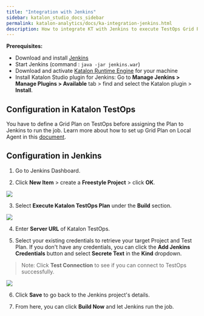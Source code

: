 ```yaml
---
title: "Integration with Jenkins" 
sidebar: katalon_studio_docs_sidebar
permalink: katalon-analytics/docs/ka-integration-jenkins.html 
description: How to integrate KT with Jenkins to execute TestOps Grid Plan
---
```

**Prerequisites:**
* Download and install [Jenkins](https://jenkins.io/download/)
* Start Jenkins (command : `java -jar jenkins.war`)
* Download and activate [Katalon Runtime Engine](https://www.katalon.com/download/) for your machine
* Install Katalon Studio plugin for Jenkins: Go to **Manage Jenkins > Manage Plugins > Available** tab > find and select the Katalon plugin > **Install**.

## Configuration in Katalon TestOps

You have to define a Grid Plan on TestOps before assigning the Plan to Jenkins to run the job. Learn more about how to set up Grid Plan on Local Agent in this [document](https://docs.katalon.com/katalon-analytics/docs/grid-local-agents.html).

## Configuration in Jenkins

1. Go to Jenkins Dashboard.

2. Click **New Item** > create a **Freestyle Project** > click **OK**.

![](https://github.com/katalon-studio/docs-images/blob/master/katalon-analytics/docs/jenkins-ka-integration/1-Create-New-Item-Project.JPG)

3. Select **Execute Katalon TestOps Plan** under the **Build** section.

![](https://github.com/katalon-studio/docs-images/blob/master/katalon-analytics/docs/jenkins-ka-integration/2-Execute-TestOps_Plan.png)

4. Enter **Server URL** of Katalon TestOps.

5. Select your existing credentials to retrieve your target Project and Test Plan. If you don't have any credentials, you can click the **Add Jenkins Credentials** button and select **Secrete Text** in the **Kind** dropdown.

> Note: Click **Test Connection** to see if you can connect to TestOps successfully.

![](https://github.com/katalon-studio/docs-images/blob/master/katalon-analytics/docs/jenkins-ka-integration/3-Define-Build-Step.JPG)

6. Click **Save** to go back to the Jenkins project's details.

7. From here, you can click **Build Now** and let Jenkins run the job.
